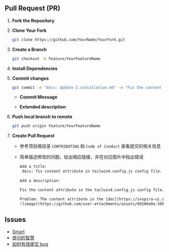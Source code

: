 ## Pull Request (PR)

  1. **Fork the Repository**

  2. **Clone Your Fork**

     ```sh
     git clone https://github.com/YourName/YourFork.git
     ```

  3. **Create a Branch**

     ```sh
     git checkout -b feature/YourFeatureName
     ```

  4. **Install Dependencies**

  5. **Commit changes**

     ```sh
     git commit -m "docs: Update 2.installation.md" -m "Fix the content attribute in the tailwind.config.js config file."
     ```

     - **Commit Message**

     - **Extended description**

  6. **Push local branch to remote**

     ```sh
     git push origin feature/YourFeatureName
     ```

  7. **Create Pull Request**

     - 参考项目根目录 `CONTRIBUTING` 和 `Code of Conduct` 查看提交的相关信息

     - 简单描述修改的问题，给出相应链接，并在对应图片中指出错误

       ```txt
       Add a title:
       	docs: fix content attribute in tailwind.config.js config file.
       	
       Add a description:
       
       Fix the content attribute in the tailwind.config.js config file.
       
       Problem: The content attribute in the [doc](https://inspira-ui.com/getting-started/installation) is empty, it will cause error during installation
       ![image](https://github.com/user-attachments/assets/60206e0a-585d-49b2-b3a0-9c48aa4f6b31)
       ```

## Issues

- [Smart](http://www.catb.org/~esr/faqs/smart-questions.html)
- [提问的智慧](https://github.com/ryanhanwu/How-To-Ask-Questions-The-Smart-Way/blob/main/README-zh_CN.md)
- [如何有效提交 bug](https://www.chiark.greenend.org.uk/~sgtatham/bugs-cn.html)